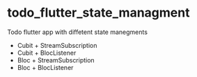 # todo_flutter_state_managment
 Todo flutter app with diffetent state manegments

- Cubit + StreamSubscription
- Cubit + BlocListener
- Bloc + StreamSubscription
- Bloc + BlocListener